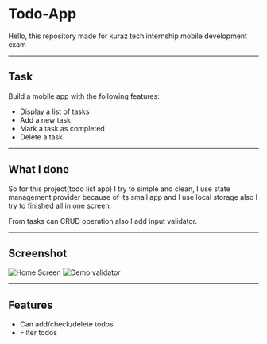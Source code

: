 # Todo-App

Hello, this repository made for kuraz tech internship mobile development exam

---

## Task
Build a mobile app with the following features:

- Display a list of tasks
- Add a new task
- Mark a task as completed
- Delete a task

---

## What I done

So for this project(todo list app) I try to simple and clean, I use state management provider because of its small app and I use local storage also I try to finished all in one screen. 

From tasks can CRUD operation also I add input validator.

---

## Screenshot

![Home Screen](/mobile/todo/assets/pic-1.png)
![Demo validator](/mobile/todo/assets/pic-1.png)

---

## Features

- Can add/check/delete todos
- Filter todos 
